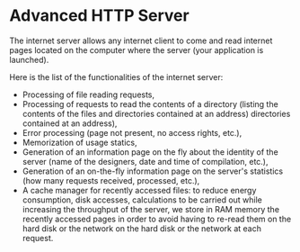 # Advanced HTTP Server  

The internet server allows any internet client to come and read internet pages located on the computer where the server (your application is launched). 

Here is the list of the functionalities of the internet server:
- Processing of file reading requests,
- Processing of requests to read the contents of a directory (listing the contents of the files and directories contained at an address)
directories contained at an address),
- Error processing (page not present, no access rights, etc.),
- Memorization of usage statics,
- Generation of an information page on the fly about the identity of the server (name of the designers, date
and time of compilation, etc.),
- Generation of an on-the-fly information page on the server's statistics (how many requests
received, processed, etc.),
- A cache manager for recently accessed files: to reduce energy consumption,
disk accesses, calculations to be carried out while increasing the throughput of the server, 
we store in RAM memory the recently accessed pages in order to avoid having to re-read them on the hard disk or the network
on the hard disk or the network at each request.
